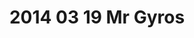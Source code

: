 ---
layout: blog
title: 2014 03 19 Mr  Gyros
category: blog
lat: 47.66935
lng: -122.38198
altitude: 18.58
image: https://s3-us-west-2.amazonaws.com/worldcup14/2014-03-19 12:31:26 PDT.jpg
observation: 20140319123126PDT
---